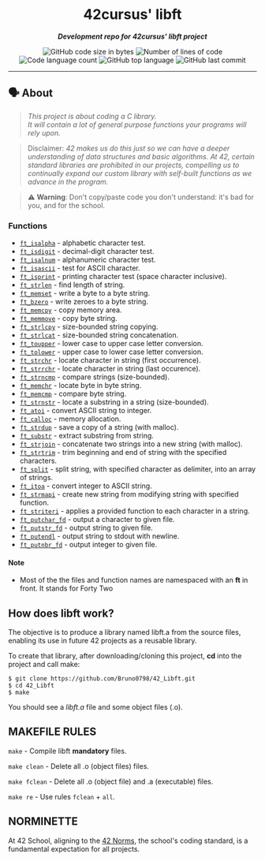 <h1 align="center">
	42cursus' libft
</h1>

<p align="center">
	<b><i>Development repo for 42cursus' libft project</i></b><br>
</p>

<p align="center">
	<img alt="GitHub code size in bytes" src="https://img.shields.io/github/languages/code-size/bruno0798/42_libft?color=blueviolet" />
	<img alt="Number of lines of code" src="https://img.shields.io/tokei/lines/github/bruno0798/42_libft?color=blueviolet" />
	<img alt="Code language count" src="https://img.shields.io/github/languages/count/bruno0798/42_libft?color=blue" />
	<img alt="GitHub top language" src="https://img.shields.io/github/languages/top/bruno0798/42_libft?color=blue" />
	<img alt="GitHub last commit" src="https://img.shields.io/github/last-commit/bruno0798/42_libft?color=brightgreen" />
</p>

---

## 🗣️ About

> _This project is about coding a C library.<br>
It will contain a lot of general purpose functions your programs will rely upon._

> Disclaimer: *42 makes us do this just so we can have a deeper understanding of data structures 
and basic algorithms. At 42, certain standard libraries are prohibited in our projects, compelling us to continually expand our custom library with self-built functions as we advance in the program.*

> ⚠️ **Warning**: Don't copy/paste code you don't understand: it's bad for you, and for the school.

### Functions


* [`ft_isalpha`](42_libft/ft_isalpha.c)			- alphabetic character test.
* [`ft_isdigit`](42_libft/ft_isdigit.c)			- decimal-digit character test.
* [`ft_isalnum`](42_libft/ft_isalnum.c)			- alphanumeric character test.
* [`ft_isascii`](42_libft/ft_isascii.c)			- test for ASCII character.
* [`ft_isprint`](42_libft/ft_isprint.c)			- printing character test (space character inclusive).
* [`ft_strlen`](42_libft/ft_strlen.c)				- find length of string.
* [`ft_memset`](42_libft/ft_memset.c)		- write a byte to a byte string.
* [`ft_bzero`](42_libft/ft_bzero.c)		- write zeroes to a byte string.
* [`ft_memcpy`](42_libft/ft_memcpy.c)		- copy memory area.
* [`ft_memmove`](42_libft/ft_memmove.c)	- copy byte string.
* [`ft_strlcpy`](42_libft/ft_strlcpy.c)			- size-bounded string copying.
* [`ft_strlcat`](42_libft/ft_strlcat.c)			- size-bounded string concatenation.
* [`ft_toupper`](42_libft/ft_toupper.c)			- lower case to upper case letter conversion.
* [`ft_tolower`](42_libft/ft_tolower.c)			- upper case to lower case letter conversion.
* [`ft_strchr`](42_libft/ft_strchr.c)				- locate character in string (first occurrence).
* [`ft_strrchr`](42_libft/ft_strrchr.c)			- locate character in string (last occurence).
* [`ft_strncmp`](42_libft/ft_strncmp.c) 			- compare strings (size-bounded).
* [`ft_memchr`](42_libft/ft_memchr.c)		- locate byte in byte string.
* [`ft_memcmp`](42_libft/ft_memcmp.c)		- compare byte string.
* [`ft_strnstr`](42_libft/ft_strnstr.c)			- locate a substring in a string (size-bounded).
* [`ft_atoi`](ft_atoi.c)		- convert ASCII string to integer.
* [`ft_calloc`](42_libft/ft_calloc.c)	- memory allocation.
* [`ft_strdup`](42_libft/ft_strdup.c)				- save a copy of a string (with malloc).
* [`ft_substr`](42_libft/ft_substr.c)				- extract substring from string.
* [`ft_strjoin`](42_libft/ft_strjoin.c)			- concatenate two strings into a new string (with malloc).
* [`ft_strtrim`](42_libft/ft_strtrim.c)			- trim beginning and end of string with the specified characters.
* [`ft_split`](42_libft/ft_split.c)				- split string, with specified character as delimiter, into an array of strings.
* [`ft_itoa`](42_libft/ft_itoa.c)					- convert integer to ASCII string.
* [`ft_strmapi`](42_libft/ft_strmapi.c)			- create new string from modifying string with specified function.
* [`ft_striteri`](42_libft/ft_striteri.c)			- applies a provided function to each character in a string.
* [`ft_putchar_fd`](42_libft/ft_putchar_fd.c)		- output a character to given file.
* [`ft_putstr_fd`](42_libft/ft_putstr_fd.c)		- output string to given file.
* [`ft_putendl`](42_libft/ft_putendl.c) 	- output string to stdout with newline.
* [`ft_putnbr_fd`](42_libft/ft_putnbr_fd.c)		- output integer to given file.


#### Note

- Most of the the files and function names are namespaced with an **ft** in front. It stands for Forty Two

## How does libft work?

The objective is to produce a library named libft.a from the source files, enabling its use in future 42 projects as a reusable library.

To create that library, after downloading/cloning this project, **cd** into the project and call make:
```
$ git clone https://github.com/Bruno0798/42_Libft.git
$ cd 42_Libft
$ make
```

You should see a *libft.a* file and some object files (.o).

## MAKEFILE RULES

`make` - Compile libft **mandatory** files.

`make clean` - Delete all .o (object files) files.

`make fclean` - Delete all .o (object file) and .a (executable) files.

`make re` - Use rules `fclean` + `all`.


## NORMINETTE
At 42 School, aligning to the [42 Norms](https://github.com/Bruno0798/42_libft/en_norm.pdf), the school's coding standard, is a fundamental expectation for all projects.

